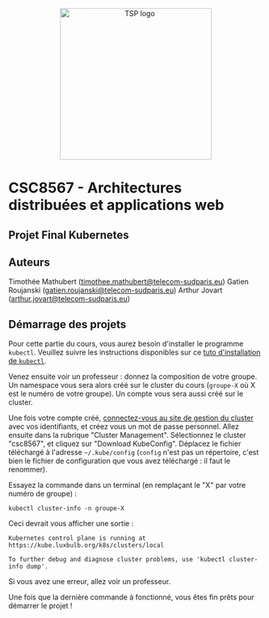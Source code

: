 <p align="center">
    <img src="https://github.com/user-attachments/assets/3ba5a526-c617-49c7-8165-30c3f3505d5c" width="300" alt="TSP logo">
</p>

# CSC8567 - Architectures distribuées et applications web
## Projet Final Kubernetes

## Auteurs

Timothée Mathubert (timothee.mathubert@telecom-sudparis.eu)
Gatien Roujanski (gatien.roujanski@telecom-sudparis.eu)
Arthur Jovart (arthur.jovart@telecom-sudparis.eu)

## Démarrage des projets

Pour cette partie du cours, vous aurez besoin d'installer le programme `kubectl`.
Veuillez suivre les instructions disponibles sur ce [tuto d'installation de `kubectl`](https://kubernetes.io/fr/docs/tasks/tools/install-kubectl/).

Venez ensuite voir un professeur : donnez la composition de votre groupe. Un namespace vous sera alors créé sur le cluster du cours (`groupe-X` où X est le numéro de votre groupe). Un compte vous sera aussi créé sur le cluster.

Une fois votre compte créé, [connectez-vous au site de gestion du cluster](https://kube.luxbulb.org) avec vos identifiants, et créez vous un mot de passe personnel. Allez ensuite dans la rubrique "Cluster Management". Sélectionnez le cluster "csc8567", et cliquez sur "Download KubeConfig". Déplacez le fichier téléchargé à l'adresse `~/.kube/config` (`config` n'est pas un répertoire, c'est bien le fichier de configuration que vous avez téléchargé : il faut le renommer).

Essayez la commande dans un terminal (en remplaçant le "X" par votre numéro de groupe) :
```
kubectl cluster-info -n groupe-X
```
Ceci devrait vous afficher une sortie :
```
Kubernetes control plane is running at https://kube.luxbulb.org/k8s/clusters/local

To further debug and diagnose cluster problems, use 'kubectl cluster-info dump'.
```
Si vous avez une erreur, allez voir un professeur.

Une fois que la dernière commande à fonctionné, vous êtes fin prêts pour démarrer le projet !
